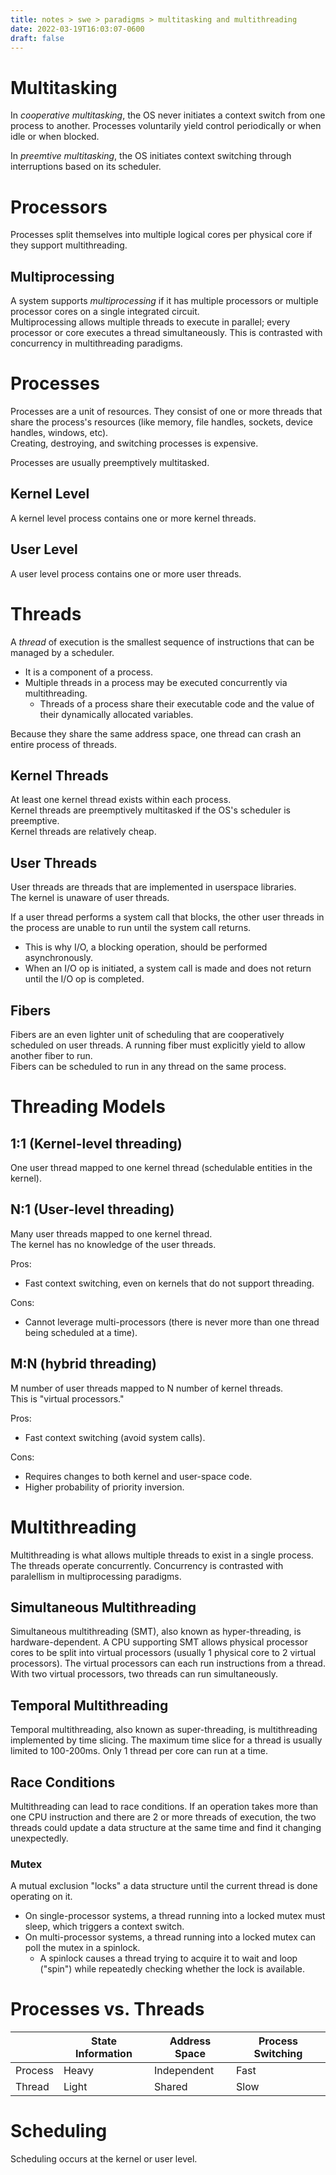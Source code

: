 ```yaml
---
title: notes > swe > paradigms > multitasking and multithreading
date: 2022-03-19T16:03:07-0600
draft: false
---
```

# Multitasking
In *cooperative multitasking*, the OS never initiates a context switch from one process to another. Processes voluntarily yield control periodically or when idle or when blocked.  

In *preemtive multitasking*, the OS initiates context switching through interruptions based on its scheduler.  

# Processors
Processes split themselves into multiple logical cores per physical core if they support multithreading.

## Multiprocessing
A system supports *multiprocessing* if it has multiple processors or multiple processor cores on a single integrated circuit.  
Multiprocessing allows multiple threads to execute in parallel; every processor or core executes a thread simultaneously. This is contrasted with concurrency in multithreading paradigms.  

# Processes
Processes are a unit of resources. They consist of one or more threads that share the process's resources (like memory, file handles, sockets, device handles, windows, etc).    
Creating, destroying, and switching processes is expensive.    

Processes are usually preemptively multitasked.  

## Kernel Level
A kernel level process contains one or more kernel threads.  

## User Level
A user level process contains one or more user threads.  

# Threads
A *thread* of execution is the smallest sequence of instructions that can be managed by a scheduler.  
- It is a component of a process.  
- Multiple threads in a process may be executed concurrently via multithreading.  
  - Threads of a process share their executable code and the value of their dynamically allocated variables.

Because they share the same address space, one thread can crash an entire process of threads.  

## Kernel Threads
At least one kernel thread exists within each process.  
Kernel threads are preemptively multitasked if the OS's scheduler is preemptive.  
Kernel threads are relatively cheap.  

## User Threads
User threads are threads that are implemented in userspace libraries.  
The kernel is unaware of user threads.  

If a user thread performs a system call that blocks, the other user threads in the process are unable to run until the system call returns.
- This is why I/O, a blocking operation, should be performed asynchronously.
- When an I/O op is initiated, a system call is made and does not return until the I/O op is completed.

## Fibers
Fibers are an even lighter unit of scheduling that are cooperatively scheduled on user threads.
A running fiber must explicitly yield to allow another fiber to run.  
Fibers can be scheduled to run in any thread on the same process.  

# Threading Models
## 1:1 (Kernel-level threading)
One user thread mapped to one kernel thread (schedulable entities in the kernel).

## N:1 (User-level threading)
Many user threads mapped to one kernel thread.  
The kernel has no knowledge of the user threads.  

Pros:
- Fast context switching, even on kernels that do not support threading.

Cons:
- Cannot leverage multi-processors (there is never more than one thread being scheduled at a time).

## M:N (hybrid threading)
M number of user threads mapped to N number of kernel threads.  
This is "virtual processors."  

Pros:
- Fast context switching (avoid system calls).

Cons:
- Requires changes to both kernel and user-space code.
- Higher probability of priority inversion.

# Multithreading
Multithreading is what allows multiple threads to exist in a single process. The threads operate concurrently. Concurrency is contrasted with paralellism in multiprocessing paradigms.  

## Simultaneous Multithreading
Simultaneous multithreading (SMT), also known as hyper-threading, is hardware-dependent. A CPU supporting SMT allows physical processor cores to be split into virtual processors (usually 1 physical core to 2 virtual processors). The virtual processors can each run instructions from a thread. With two virtual processors, two threads can run simultaneously.  

## Temporal Multithreading
Temporal multithreading, also known as super-threading, is multithreading implemented by time slicing. The maximum time slice for a thread is usually limited to 100-200ms. Only 1 thread per core can run at a time.  

## Race Conditions
Multithreading can lead to race conditions. If an operation takes more than one CPU instruction and there are 2 or more threads of execution, the two threads could update a data structure at the same time and find it changing unexpectedly.  

### Mutex
A mutual exclusion "locks" a data structure until the current thread is done operating on it.
- On single-processor systems, a thread running into a locked mutex must sleep, which triggers a context switch.
- On multi-processor systems, a thread running into a locked mutex can poll the mutex in a spinlock.
  - A spinlock causes a thread trying to acquire it to wait and loop ("spin") while repeatedly checking whether the lock is available.

# Processes vs. Threads
|         | State Information | Address Space | Process Switching |
| ------- | ----------------- | ------------- | ----------------- |
| Process | Heavy             | Independent   | Fast              |
| Thread  | Light             | Shared        | Slow              |

# Scheduling
Scheduling occurs at the kernel or user level.
